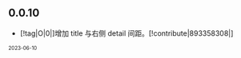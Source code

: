 ## 0.0.10

- [!tag|O|0|]增加 title 与右侧 detail 间距。[!contribute|893358308|]

<font size=1>2023-06-10</font>
